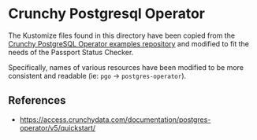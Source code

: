 # Crunchy Postgresql Operator

The Kustomize files found in this directory have been copied from the [Crunchy PostgreSQL Operator examples
repository](https://github.com/CrunchyData/postgres-operator-examples/) and modified to fit the needs of the Passport
Status Checker.

Specifically, names of various resources have been modified to be more consistent and readable (ie: `pgo` → `postgres-operator`).

## References

- <https://access.crunchydata.com/documentation/postgres-operator/v5/quickstart/>
